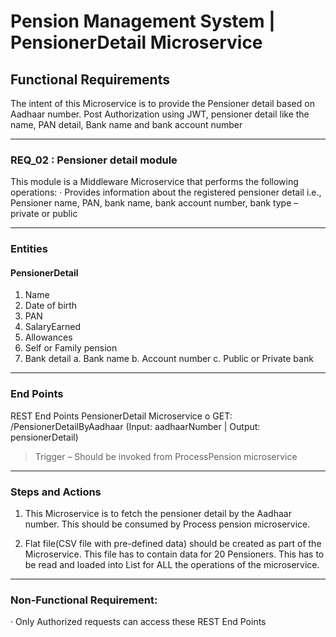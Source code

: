 # Pension Management System | PensionerDetail Microservice

## Functional Requirements

The intent of this Microservice is to provide the Pensioner detail based on Aadhaar number. Post Authorization using JWT, pensioner detail like the name, PAN detail, Bank name and bank account number

------------

### REQ_02 : Pensioner detail module
This module is a Middleware Microservice that performs the following operations: · Provides information about the registered pensioner detail i.e., Pensioner name, PAN, bank name, bank account number, bank type – private or public

------------


### Entities

#### PensionerDetail 
1. Name <Pensioner name> 
2. Date of birth <Pensioner date of birth> 
3. PAN <Permanent account number>
4. SalaryEarned <Last earned salary by the pensioner> 
5. Allowances <Sum of all the allowances> 
6. Self or Family pension <Is the pension classification self or family pension> 
7. Bank detail 
	a. Bank name 
	b. Account number 
	c. Public or Private bank <Bank detail> 

------------


### End Points
REST End Points PensionerDetail Microservice o GET: /PensionerDetailByAadhaar (Input: aadhaarNumber | Output: pensionerDetail)

> Trigger – Should be invoked from ProcessPension microservice

------------


### Steps and Actions

1. This Microservice is to fetch the pensioner detail by the Aadhaar number. This should
 be consumed by Process pension microservice.

2. Flat file(CSV file with pre-defined data) should be created as part of the Microservice.
This file has to contain data for 20 Pensioners. This has to be read and loaded into List
for ALL the operations of the microservice.

------------


### Non-Functional Requirement:

· Only Authorized requests can access these REST End Points
